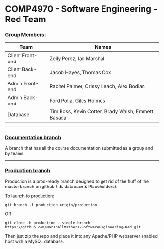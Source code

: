 # COMP4970 - Software Engineering - Red Team

### Group Members:
|Team|Names|
|-|-|
|Client Front-end|Zeily Perez, Ian Marshal|
|Client Back-end|Jacob Hayes, Thomas Cox|
|Admin Front-end|Rachel Palmer, Crissy Leach, Alex Bodian|
|Admin Back-end|Ford Polia, Giles Holmes|
|Database|Tim Boss, Kevin Cotter, Brady Walsh, Emmett Basaca|

---

### [Documentation branch](https://github.com/MarshallMathers/SoftwareEngineering-Red/tree/documentation)
A branch that has all the course documentation submitted as a group and by teams.

---

### [Production branch](https://github.com/MarshallMathers/SoftwareEngineering-Red/tree/production)
Production is a prod-ready branch designed to get rid of the fluff of the master branch on github (I.E. database & Placeholders).

To launch to production:

```git branch -f production origin/production```

OR

```git clone -b production --single-branch https://github.com/MarshallMathers/SoftwareEngineering-Red.git```

Then just zip the repo and place it into any Apache/PHP webserver enabled host with a MySQL database.